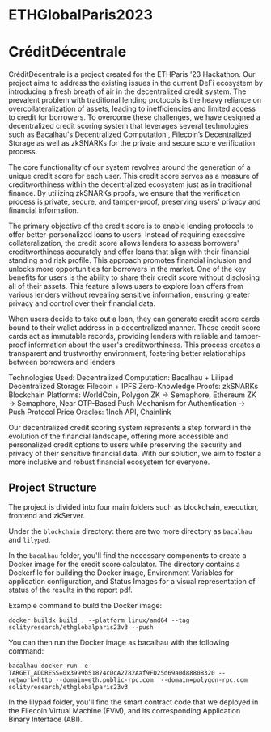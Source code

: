 # ETHGlobalParis2023
# CréditDécentrale

CréditDécentrale is a project created for the ETHParis '23 Hackathon. Our project aims to address the existing issues in the current DeFi ecosystem by introducing a fresh breath of air in the decentralized credit system. The prevalent problem with traditional lending protocols is the heavy reliance on overcollateralization of assets, leading to inefficiencies and limited access to credit for borrowers. To overcome these challenges, we have designed a decentralized credit scoring system that leverages several technologies such as Bacalhau's Decentralized Computation , Filecoin’s Decentralized Storage as well as zkSNARKs for the private and secure score verification process.

The core functionality of our system revolves around the generation of a unique credit score for each user. This credit score serves as a measure of creditworthiness within the decentralized ecosystem just as in traditional finance. By utilizing zkSNARKs proofs, we ensure that the verification process is private, secure, and tamper-proof, preserving users' privacy and financial information.

The primary objective of the credit score is to enable lending protocols to offer better-personalized loans to users. Instead of requiring excessive collateralization, the credit score allows lenders to assess borrowers' creditworthiness accurately and offer loans that align with their financial standing and risk profile. This approach promotes financial inclusion and unlocks more opportunities for borrowers in the market. 
One of the key benefits for users is the ability to share their credit score without disclosing all of their assets. This feature allows users to explore loan offers from various lenders without revealing sensitive information, ensuring greater privacy and control over their financial data.

When users decide to take out a loan, they can generate credit score cards bound to their wallet address in a decentralized manner. These credit score cards act as immutable records, providing lenders with reliable and tamper-proof information about the user's creditworthiness. This process creates a transparent and trustworthy environment, fostering better relationships between borrowers and lenders.

Technologies Used:
Decentralized Computation: Bacalhau + Lilipad
Decentralized Storage: Filecoin + IPFS
Zero-Knowledge Proofs: zkSNARKs
Blockchain Platforms: WorldCoin, Polygon ZK &rarr; Semaphore, Ethereum ZK &rarr; Semaphore, Near
OTP-Based Push Mechanism for Authentication &rarr; Push Protocol
Price Oracles: 1Inch API, Chainlink

Our decentralized credit scoring system represents a step forward in the evolution of the financial landscape, offering more accessible and personalized credit options to users while preserving the security and privacy of their sensitive financial data. With our solution, we aim to foster a more inclusive and robust financial ecosystem for everyone. 

## Project Structure

The project is divided into four main folders such as blockchain, execution, frontend and zkServer.

Under the `blockchain` directory: there are two more directory as `bacalhau` and `lilypad`.

In the `bacalhau` folder, you'll find the necessary components to create a Docker image for the credit score calculator. The directory contains a Dockerfile for building the Docker image, Environment Variables for application configuration, and Status Images for a visual representation of status of the results in the report pdf.

Example command to build the Docker image:

	docker buildx build . --platform linux/amd64 --tag solityresearch/ethglobalparis23v3 --push

You can then run the Docker image as bacalhau with the following command:

	bacalhau docker run -e TARGET_ADDRESS=0x3999b51874cDcA2782Aaf9FD25d69a0d88808320 --network=http --domain=eth.public-rpc.com  --domain=polygon-rpc.com solityresearch/ethglobalparis23v3

In the lilypad folder, you'll find the smart contract code that we deployed in the Filecoin Virtual Machine (FVM), and its corresponding Application Binary Interface (ABI).
